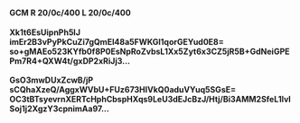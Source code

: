 #### GCM R 20/0c/400 L 20/0c/400
**Xk1t6EsUipnPh5lJ**<br/>**imEr2B3vPyPkCuZi7gQmEI48a5FWKGl1qorGEYud0E8=**<br/>**so+gMAEo523KYfb0f8P0EsNpRoZvbsL1Xx5Zyt6x3CZ5jR5B+GdNeiGPEPm7R4+QXW4t/gxDP2xRiJj3...**<br/><br/>
**GsO3mwDUxZcwB/jP**<br/>**sCQhaXzeQ/AggxWVbU+FUz673HIVkQ0aduVYuq5SGsE=**<br/>**OC3tBTsyevrnXERTcHphCbspHXqs9LeU3dEJcBzJ/Htj/Bi3AMM2SfeL1lvlSoj1j2XgzY3cpnimAa97...**